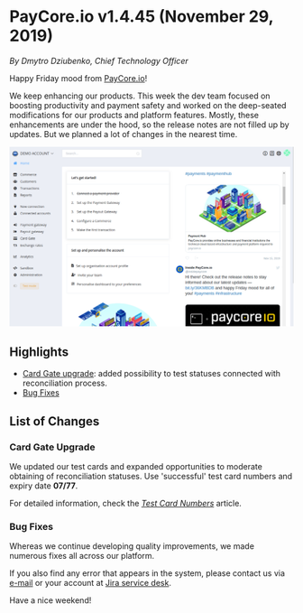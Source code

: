 # **PayCore.io v1.4.45 (November 29, 2019)**

*By Dmytro Dziubenko, Chief Technology Officer*

Happy Friday mood from [PayCore.io](https://paycore.io/)!

We keep enhancing our products. This week the dev team focused on boosting productivity and payment safety and worked on the deep-seated modifications for our products and platform features. Mostly, these enhancements are under the hood, so the release notes are not filled up by updates. But we planned a lot of changes in the nearest time.

![Dashboard View](images/v1.4.45/dashboard-view.png)

## Highlights

* [Card Gate upgrade](#test-card-upgrade): added possibility to test statuses connected with reconciliation process.
* [Bug Fixes](#bug-fixes)

## List of Changes

### Card Gate Upgrade

We updated our test cards and expanded opportunities to moderate obtaining of reconciliation statuses. Use 'successful' test card numbers and expiry date **07/77**.

For detailed information, check the [*Test Card Numbers*](/connectors/test/test-card-numbers/) article.

### Bug Fixes

Whereas we continue developing quality improvements, we made numerous fixes all across our platform.

If you also find any error that appears in the system, please contact us via [e-mail](mailto:support@paycore.io) or your account at [Jira service desk](https://support.paycore.io).

Have a nice weekend!
